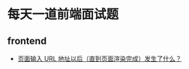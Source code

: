 # 每天一道前端面试题

## frontend
- [页面输入 URL 地址以后（直到页面渲染完成）发生了什么？](./frontend/what-happend-after-entering-url.md)

